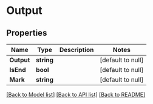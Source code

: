 # Output

## Properties
Name | Type | Description | Notes
------------ | ------------- | ------------- | -------------
**Output** | **string** |  | [default to null]
**IsEnd** | **bool** |  | [default to null]
**Mark** | **string** |  | [default to null]

[[Back to Model list]](../README.md#documentation-for-models) [[Back to API list]](../README.md#documentation-for-api-endpoints) [[Back to README]](../README.md)


